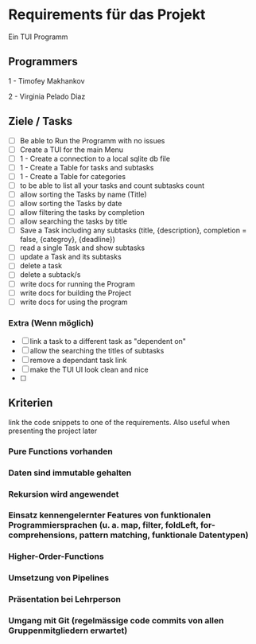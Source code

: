 # Requirements für das Projekt

Ein TUI Programm

## Programmers

1 - Timofey Makhankov

2 - Virginia Pelado Diaz

## Ziele / Tasks

- [ ] Be able to Run the Programm with no issues
- [ ] Create a TUI for the main Menu
- [ ] 1 - Create a connection to a local sqlite db file
- [ ] 1 - Create a Table for tasks and subtasks
- [ ] 1 - Create a Table for categories
- [ ] to be able to list all your tasks and count subtasks count
- [ ] allow sorting the Tasks by name (Title)
- [ ] allow sorting the Tasks by date
- [ ] allow filtering the tasks by completion
- [ ] allow searching the tasks by title
- [ ] Save a Task including any subtasks (title, {description}, completion = false, {categroy}, {deadline})
- [ ] read a single Task and show subtasks
- [ ] update a Task and its subtasks
- [ ] delete a task
- [ ] delete a subtack/s
- [ ] write docs for running the Program
- [ ] write docs for building the Project
- [ ] write docs for using the program

### Extra (Wenn möglich)

- [ ] link a task to a different task as "dependent on"
- [ ] allow the searching the titles of subtasks
- [ ] remove a dependant task link
- [ ] make the TUI UI look clean and nice
- [ ] 

## Kriterien

link the code snippets to one of the requirements. Also useful when presenting the project later

### Pure Functions vorhanden

### Daten sind immutable gehalten

### Rekursion wird angewendet

### Einsatz kennengelernter Features von funktionalen Programmiersprachen (u. a. map, filter, foldLeft, for-comprehensions, pattern matching, funktionale Datentypen)

### Higher-Order-Functions

### Umsetzung von Pipelines

### Präsentation bei Lehrperson

### Umgang mit Git (regelmässige code commits von allen Gruppenmitgliedern erwartet)
